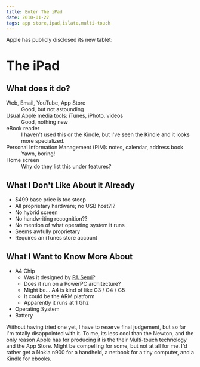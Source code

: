 ```yaml
---
title: Enter The iPad
date: 2010-01-27
tags: app store,ipad,islate,multi-touch
---
```

Apple has publicly disclosed its new tablet:

<h1><big><strong>The iPad</strong></big></h1>

## What does it do?

<dl>
<dt>Web, Email, YouTube, App Store</dt><dd>Good, but not astounding</dd>
<dt>Usual Apple media tools: iTunes, iPhoto, videos</dt><dd>Good, nothing new</dd>
<dt>eBook reader</dt><dd>I haven't used this or the Kindle, but I've seen the Kindle and it looks more specialized.</dd>
<dt>Personal Information Management (PIM): notes, calendar, address book</dt><dd>Yawn, boring!</dd>
<dt>Home screen</dt><dd>Why do they list this under features?</dd>
</dl>

## What I Don't Like About it Already

* $499 base price is too steep
* All proprietary hardware; no USB host?!?
* No hybrid screen
* No handwriting recognition??
* No mention of what operating system it runs
* Seems awfully proprietary
* Requires an iTunes store account

## What I Want to Know More About

* A4 Chip
    * Was it designed by [PA Semi](http://www.docunext.com/2008/01/pa-semi.html)?
    * Does it run on a PowerPC architecture?
    * Might be... A4 is kind of like G3 / G4 / G5
    * It could be the ARM platform
    * Apparently it runs at 1 Ghz
* Operating System
* Battery

Without having tried one yet, I have to reserve final judgement, but so far I'm totally disappointed with it. To me, its less cool than the Newton, and the only reason Apple has for producing it is the their Multi-touch technology and the App Store. Might be compelling for some, but not at all for me. I'd rather get a Nokia n900 for a handheld, a netbook for a tiny computer, and a Kindle for ebooks.

